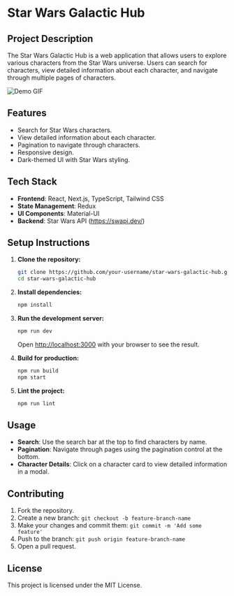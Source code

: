 # Star Wars Galactic Hub

## Project Description
The Star Wars Galactic Hub is a web application that allows users to explore various characters from the Star Wars universe. Users can search for characters, view detailed information about each character, and navigate through multiple pages of characters.

![Demo GIF](Demo.gif)

## Features
- Search for Star Wars characters.
- View detailed information about each character.
- Pagination to navigate through characters.
- Responsive design.
- Dark-themed UI with Star Wars styling.

## Tech Stack
- **Frontend**: React, Next.js, TypeScript, Tailwind CSS
- **State Management**: Redux
- **UI Components**: Material-UI
- **Backend**: Star Wars API (https://swapi.dev/)
  
## Setup Instructions

1. **Clone the repository:**
    ```bash
    git clone https://github.com/your-username/star-wars-galactic-hub.git
    cd star-wars-galactic-hub
    ```

2. **Install dependencies:**
    ```bash
    npm install
    ```

3. **Run the development server:**
    ```bash
    npm run dev
    ```

    Open [http://localhost:3000](http://localhost:3000) with your browser to see the result.

4. **Build for production:**
    ```bash
    npm run build
    npm start
    ```

5. **Lint the project:**
    ```bash
    npm run lint
    ```

## Usage

- **Search**: Use the search bar at the top to find characters by name.
- **Pagination**: Navigate through pages using the pagination control at the bottom.
- **Character Details**: Click on a character card to view detailed information in a modal.

## Contributing

1. Fork the repository.
2. Create a new branch: `git checkout -b feature-branch-name`
3. Make your changes and commit them: `git commit -m 'Add some feature'`
4. Push to the branch: `git push origin feature-branch-name`
5. Open a pull request.

## License
This project is licensed under the MIT License.
